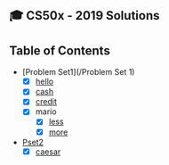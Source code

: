 :mortar_board: CS50x - 2019 Solutions
-------------------------

## Table of Contents

- [Problem Set1](/Problem Set 1)
  * [x] [hello](/Pset1/hello)
  * [x] [cash](/Pset1/cash)
  * [x] [credit](/Pset1/credit)
  * [x] mario
    + [x] [less](/pset1/mario/less)
    + [x] [more](/pset1/mario/more)
- [Pset2](/Pset2)
  * [x] [caesar](/Pset2/caesar)
